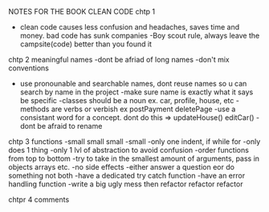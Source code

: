 NOTES FOR THE BOOK CLEAN CODE
chtp 1 
- clean code causes less confusion and headaches, saves time and money. bad code has sunk companies
-Boy scout rule, always leave the campsite(code) better than you found it

chtp 2 meaningful names
-dont be afriad of long names
-don't mix conventions
- use pronounable and searchable names, dont reuse names so u can search by name in the project
-make sure name is exactly what it says be specific
-classes should be a noun ex. car, profile, house, etc
-methods are verbs or verbish ex postPayment deletePage
-use a consistant word for a concept. dont do this => updateHouse() editCar()
-dont be afraid to rename

chtp 3 functions
-small small small -small
-only one indent, if while for
-only does 1 thing
-only 1 lvl of abstraction to avoid confusion
-order functions from top to bottom
-try to take in the smallest amount of arguments, pass in objects arrays etc.
-no side effects
-either answer a question eor do something not both
-have a dedicated try catch function
-have an error handling function
-write a big ugly mess then refactor refactor refactor

chtpr 4 comments



